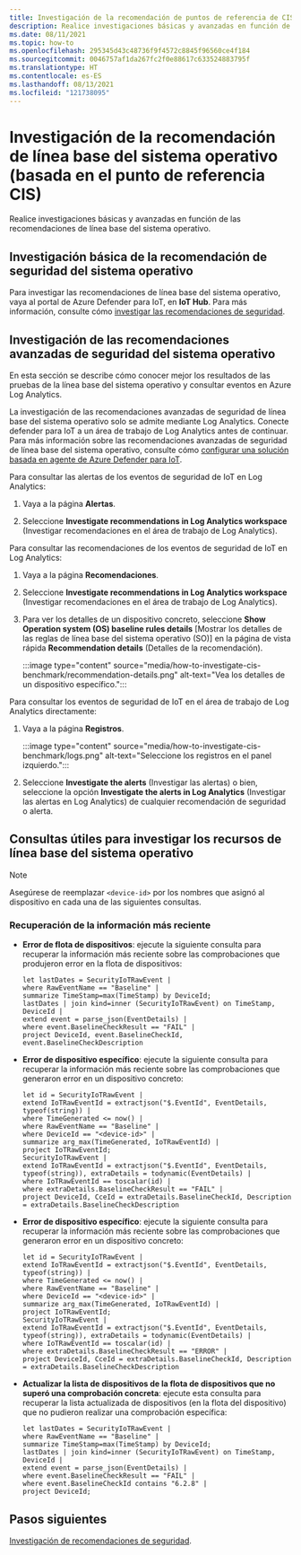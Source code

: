 ```yaml
---
title: Investigación de la recomendación de puntos de referencia de CIS
description: Realice investigaciones básicas y avanzadas en función de las recomendaciones de línea base del sistema operativo.
ms.date: 08/11/2021
ms.topic: how-to
ms.openlocfilehash: 295345d43c48736f9f4572c8845f96560ce4f184
ms.sourcegitcommit: 0046757af1da267fc2f0e88617c633524883795f
ms.translationtype: HT
ms.contentlocale: es-ES
ms.lasthandoff: 08/13/2021
ms.locfileid: "121738095"
---
```

# <a name="investigate-os-baseline-based-on-cis-benchmark-recommendation"></a>Investigación de la recomendación de línea base del sistema operativo (basada en el punto de referencia CIS)

Realice investigaciones básicas y avanzadas en función de las recomendaciones de línea base del sistema operativo.

## <a name="basic-os-baseline-security-recommendation-investigation"></a>Investigación básica de la recomendación de seguridad del sistema operativo  

Para investigar las recomendaciones de línea base del sistema operativo, vaya al portal de Azure Defender para IoT, en **IoT Hub**. Para más información, consulte cómo [investigar las recomendaciones de seguridad](quickstart-investigate-security-recommendations.md).

## <a name="advanced-os-baseline-security-recommendation-investigation"></a>Investigación de las recomendaciones avanzadas de seguridad del sistema operativo  

En esta sección se describe cómo conocer mejor los resultados de las pruebas de la línea base del sistema operativo y consultar eventos en Azure Log Analytics.  

La investigación de las recomendaciones avanzadas de seguridad de línea base del sistema operativo solo se admite mediante Log Analytics. Conecte defender para IoT a un área de trabajo de Log Analytics antes de continuar. Para más información sobre las recomendaciones avanzadas de seguridad de línea base del sistema operativo, consulte cómo [configurar una solución basada en agente de Azure Defender para IoT](how-to-configure-agent-based-solution.md).

Para consultar las alertas de los eventos de seguridad de IoT en Log Analytics:

1. Vaya a la página **Alertas**.

1. Seleccione **Investigate recommendations in Log Analytics workspace** (Investigar recomendaciones en el área de trabajo de Log Analytics).

Para consultar las recomendaciones de los eventos de seguridad de IoT en Log Analytics:

1. Vaya a la página **Recomendaciones**.

1. Seleccione **Investigate recommendations in Log Analytics workspace** (Investigar recomendaciones en el área de trabajo de Log Analytics).

1. Para ver los detalles de un dispositivo concreto, seleccione **Show Operation system (OS) baseline rules details** [Mostrar los detalles de las reglas de línea base del sistema operativo (SO)] en la página de vista rápida **Recommendation details** (Detalles de la recomendación).

   :::image type="content" source="media/how-to-investigate-cis-benchmark/recommendation-details.png" alt-text="Vea los detalles de un dispositivo específico.":::

Para consultar los eventos de seguridad de IoT en el área de trabajo de Log Analytics directamente:

1. Vaya a la página **Registros**.

    :::image type="content" source="media/how-to-investigate-cis-benchmark/logs.png" alt-text="Seleccione los registros en el panel izquierdo.":::

1. Seleccione **Investigate the alerts** (Investigar las alertas) o bien, seleccione la opción **Investigate the alerts in Log Analytics** (Investigar las alertas en Log Analytics) de cualquier recomendación de seguridad o alerta.

## <a name="useful-queries-to-investigate-the-os-baseline-resources"></a>Consultas útiles para investigar los recursos de línea base del sistema operativo

> [!Note]
> Asegúrese de reemplazar `<device-id>` por los nombres que asignó al dispositivo en cada una de las siguientes consultas.

### <a name="retrieve-the-latest-information"></a>Recuperación de la información más reciente

- **Error de flota de dispositivos**: ejecute la siguiente consulta para recuperar la información más reciente sobre las comprobaciones que produjeron error en la flota de dispositivos:

    ```kusto
    let lastDates = SecurityIoTRawEvent |
    where RawEventName == "Baseline" |
    summarize TimeStamp=max(TimeStamp) by DeviceId;
    lastDates | join kind=inner (SecurityIoTRawEvent) on TimeStamp, DeviceId |
    extend event = parse_json(EventDetails) |
    where event.BaselineCheckResult == "FAIL" |
    project DeviceId, event.BaselineCheckId, event.BaselineCheckDescription
    ```

- **Error de dispositivo específico**: ejecute la siguiente consulta para recuperar la información más reciente sobre las comprobaciones que generaron error en un dispositivo concreto:  

    ```kusto
    let id = SecurityIoTRawEvent | 
    extend IoTRawEventId = extractjson("$.EventId", EventDetails, typeof(string)) |
    where TimeGenerated <= now() |
    where RawEventName == "Baseline" |
    where DeviceId == "<device-id>" |
    summarize arg_max(TimeGenerated, IoTRawEventId) |
    project IoTRawEventId;
    SecurityIoTRawEvent |
    extend IoTRawEventId = extractjson("$.EventId", EventDetails, typeof(string)), extraDetails = todynamic(EventDetails) |
    where IoTRawEventId == toscalar(id) |
    where extraDetails.BaselineCheckResult == "FAIL" |
    project DeviceId, CceId = extraDetails.BaselineCheckId, Description = extraDetails.BaselineCheckDescription
    ```

- **Error de dispositivo específico**: ejecute la siguiente consulta para recuperar la información más reciente sobre las comprobaciones que generaron error en un dispositivo concreto:

    ```kusto
    let id = SecurityIoTRawEvent |
    extend IoTRawEventId = extractjson("$.EventId", EventDetails, typeof(string)) |
    where TimeGenerated <= now() |
    where RawEventName == "Baseline" |
    where DeviceId == "<device-id>" |
    summarize arg_max(TimeGenerated, IoTRawEventId) |
    project IoTRawEventId;
    SecurityIoTRawEvent |
    extend IoTRawEventId = extractjson("$.EventId", EventDetails, typeof(string)), extraDetails = todynamic(EventDetails) |
    where IoTRawEventId == toscalar(id) |
    where extraDetails.BaselineCheckResult == "ERROR" |
    project DeviceId, CceId = extraDetails.BaselineCheckId, Description = extraDetails.BaselineCheckDescription
    ```

- **Actualizar la lista de dispositivos de la flota de dispositivos que no superó una comprobación concreta**: ejecute esta consulta para recuperar la lista actualizada de dispositivos (en la flota del dispositivo) que no pudieron realizar una comprobación específica:  

    ```kusto
    let lastDates = SecurityIoTRawEvent |
    where RawEventName == "Baseline" |
    summarize TimeStamp=max(TimeStamp) by DeviceId;
    lastDates | join kind=inner (SecurityIoTRawEvent) on TimeStamp, DeviceId |
    extend event = parse_json(EventDetails) |
    where event.BaselineCheckResult == "FAIL" |
    where event.BaselineCheckId contains "6.2.8" |
    project DeviceId;
    ```

## <a name="next-steps"></a>Pasos siguientes

[Investigación de recomendaciones de seguridad](quickstart-investigate-security-recommendations.md).
